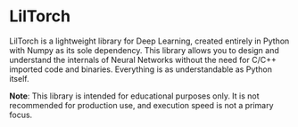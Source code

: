 # LilTorch

LilTorch is a lightweight library for Deep Learning, created entirely in Python with Numpy as its sole dependency. This library allows you to design and understand the internals of Neural Networks without the need for C/C++ imported code and binaries. Everything is as understandable as Python itself.

**Note**: This library is intended for educational purposes only. It is not recommended for production use, and execution speed is not a primary focus.
